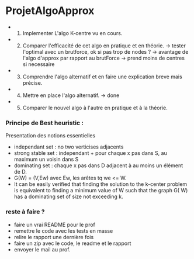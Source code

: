 # ProjetAlgoApprox

* 1. Implementer L'algo K-centre vu en cours. 
* 2. Comparer l'efficacité de cet algo en pratique et en théorie. -> tester l'optimal avec un  brutforce, ok si pas trop de nodes ? 
-> avantage de l'algo d'approx par rapport au brutForce -> prend moins de centres si necessaire


* 3. Comprendre l'algo alternatif et en faire une explication breve mais précise. 
* 4. Mettre en place l'algo alternatif. -> done
* 5. Comparer le nouvel algo à l'autre en pratique et à la théorie.  

### Principe de Best heuristic : 

Presentation des notions essentielles 
- independant set : no two verticises adjacents
- strong stable set :  independant + pour chaque x pas dans S, au maximum un voisin dans S
- dominating set : chaque x pas dans D adjacent à au moins un élément de D. 
- G(W) = (V,Ew) avec Ew, les arêtes tq we <= W.
- It can be easily verified that finding the solution to the k-center problem is equivalent to finding a minimum value of W such that the graph G( W) has a dominating set of size not exceeding k.


### reste à faire ? 

- faire un vrai README pour le prof
- remettre le code avec les tests en masse
- relire le rapport une dernière fois
- faire un zip avec le code, le readme et le rapport
- envoyer le mail au prof. 

